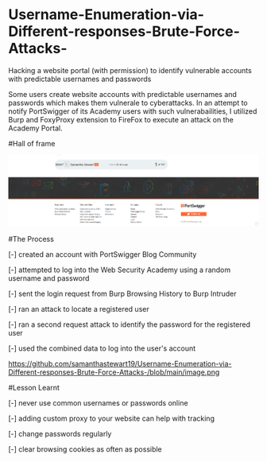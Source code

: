 # Username-Enumeration-via-Different-responses-Brute-Force-Attacks-
Hacking a website portal (with permission) to identify vulnerable accounts with predictable usernames and passwords

Some users create website accounts with predictable usernames and passwords which makes them vulnerale to cyberattacks. In an attempt to notify PortSwigger of its Academy users with such vulnerabailities, I utilized Burp and FoxyProxy extension to FireFox to execute an attack on the Academy Portal. 

#Hall of frame 

<img src='image.png' title='BruteForceAttacks' width='' alt='BruteForceAttacks' />
 
 
#The Process

[-] created an account with PortSwigger Blog Community

[-] attempted to log into the Web Security Academy using a random username and password

[-] sent the login request from Burp Browsing History to Burp Intruder

[-] ran an attack to locate a registered user

[-] ran a second request attack to identify the password for the registered user

[-] used the combined data to log into the user's account


https://github.com/samanthastewart19/Username-Enumeration-via-Different-responses-Brute-Force-Attacks-/blob/main/image.png


#Lesson Learnt

[-] never use common usernames or passwords online

[-] adding custom proxy to your website can help with tracking 

[-] change passwords regularly

[-] clear browsing cookies as often as possible


